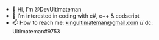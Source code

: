 - 👋 Hi, I’m @DevUltimateman
- 👀 I’m interested in coding with  c#, c++ & codscript 
- 📫 How to reach me: kingultimateman@gmail.com // dc: Ultimateman#9753

<!---
DevUltimateman/DevUltimateman is a ✨ special ✨ repository because its `README.md` (this file) appears on your GitHub profile.
You can click the Preview link to take a look at your changes.
--->
